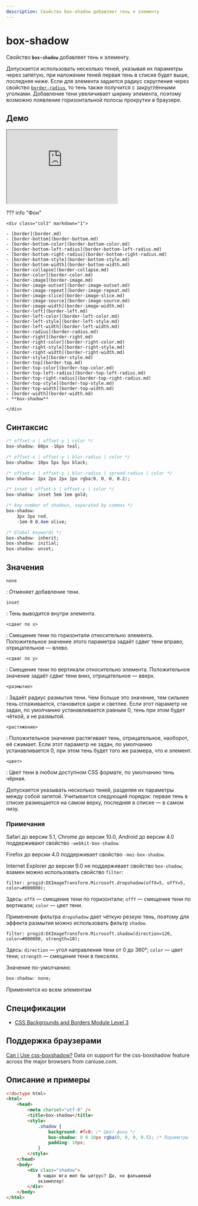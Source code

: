 ```yaml
---
description: Свойство box-shadow добавляет тень к элементу
---
```


# box-shadow

Свойство **`box-shadow`** добавляет тень к элементу.

Допускается использовать несколько теней, указывая их параметры через запятую, при наложении теней первая тень в списке будет выше, последняя ниже. Если для элемента задается радиус скругления через свойство [`border-radius`](border-radius.md), то тень также получится с закруглёнными уголками. Добавление тени увеличивает ширину элемента, поэтому возможно появление горизонтальной полосы прокрутки в браузере.

## Демо

<iframe class="interactive is-default-height" height="200" src="https://interactive-examples.mdn.mozilla.net/pages/css/box-shadow.html" title="MDN Web Docs Interactive Example" loading="lazy" data-readystate="complete"></iframe>

??? info "Фон"

    <div class="col3" markdown="1">

    - [border](border.md)
    - [border-bottom](border-bottom.md)
    - [border-bottom-color](border-bottom-color.md)
    - [border-bottom-left-radius](border-bottom-left-radius.md)
    - [border-bottom-right-radius](border-bottom-right-radius.md)
    - [border-bottom-style](border-bottom-style.md)
    - [border-bottom-width](border-bottom-width.md)
    - [border-collapse](border-collapse.md)
    - [border-color](border-color.md)
    - [border-image](border-image.md)
    - [border-image-outset](border-image-outset.md)
    - [border-image-repeat](border-image-repeat.md)
    - [border-image-slice](border-image-slice.md)
    - [border-image-source](border-image-source.md)
    - [border-image-width](border-image-width.md)
    - [border-left](border-left.md)
    - [border-left-color](border-left-color.md)
    - [border-left-style](border-left-style.md)
    - [border-left-width](border-left-width.md)
    - [border-radius](border-radius.md)
    - [border-right](border-right.md)
    - [border-right-color](border-right-color.md)
    - [border-right-style](border-right-style.md)
    - [border-right-width](border-right-width.md)
    - [border-style](border-style.md)
    - [border-top](border-top.md)
    - [border-top-color](border-top-color.md)
    - [border-top-left-radius](border-top-left-radius.md)
    - [border-top-right-radius](border-top-right-radius.md)
    - [border-top-style](border-top-style.md)
    - [border-top-width](border-top-width.md)
    - [border-width](border-width.md)
    - **box-shadow**

    </div>

## Синтаксис

```css
/* offset-x | offset-y | color */
box-shadow: 60px -16px teal;

/* offset-x | offset-y | blur-radius | color */
box-shadow: 10px 5px 5px black;

/* offset-x | offset-y | blur-radius | spread-radius | color */
box-shadow: 2px 2px 2px 1px rgba(0, 0, 0, 0.2);

/* inset | offset-x | offset-y | color */
box-shadow: inset 5em 1em gold;

/* Any number of shadows, separated by commas */
box-shadow:
    3px 3px red,
    -1em 0 0.4em olive;

/* Global keywords */
box-shadow: inherit;
box-shadow: initial;
box-shadow: unset;
```

## Значения

`none`

: Отменяет добавление тени.

`inset`

: Тень выводится внутри элемента.

`<сдвиг по x>`

: Смещение тени по горизонтали относительно элемента. Положительное значение этого параметра задаёт сдвиг тени вправо, отрицательное — влево.

`<сдвиг по y>`

: Смещение тени по вертикали относительно элемента. Положительное значение задаёт сдвиг тени вниз, отрицательное — вверх.

`<размытие>`

: Задаёт радиус размытия тени. Чем больше это значение, тем сильнее тень сглаживается, становится шире и светлее. Если этот параметр не задан, по умолчанию устанавливается равным 0, тень при этом будет чёткой, а не размытой.

`<растяжение>`

: Положительное значение растягивает тень, отрицательное, наоборот, её сжимает. Если этот параметр не задан, по умолчанию устанавливается 0, при этом тень будет того же размера, что и элемент.

`<цвет>`

: Цвет тени в любом доступном CSS формате, по умолчанию тень чёрная.

Допускается указывать несколько теней, разделяя их параметры между собой запятой. Учитывается следующий порядок: первая тень в списке размещается на самом верху, последняя в списке — в самом низу.

### Примечания

Safari до версии 5.1, Chrome до версии 10.0, Android до версии 4.0 поддерживают свойство `-webkit-box-shadow`.

Firefox до версии 4.0 поддерживает свойство `-moz-box-shadow`.

Internet Explorer до версии 9.0 не поддерживает свойство `box-shadow`, взамен можно использовать свойство `filter`:

```
filter: progid:DXImageTransform.Microsoft.dropshadow(offX=5, offY=5, color=#000000);
```

Здесь: `offX` — смещение тени по горизонтали; `offY` — смещение тени по вертикали; `color` — цвет тени.

Применение фильтра `dropshadow` дает чёткую резкую тень, поэтому для эффекта размытия можно использовать фильтр `shadow`.

```
filter: progid:DXImageTransform.Microsoft.shadow(direction=120, color=#000000, strength=10);
```

Здесь: `direction` — угол направления тени от 0 до 360°; `color` — цвет тени; `strength` — смещение тени в пикселях.

Значение по-умолчанию:

```css
box-shadow: none;
```

Применяется ко всем элементам

## Спецификации

-   [CSS Backgrounds and Borders Module Level 3](http://dev.w3.org/csswg/css3-background/#box-shadow)

## Поддержка браузерами

<p class="ciu_embed" data-feature="css-boxshadow" data-periods="future_1,current,past_1,past_2">
  <a href="http://caniuse.com/#feat=css-boxshadow">Can I Use css-boxshadow?</a> Data on support for the css-boxshadow feature across the major browsers from caniuse.com.
</p>

## Описание и примеры

```html
<!doctype html>
<html>
    <head>
        <meta charset="utf-8" />
        <title>box-shadow</title>
        <style>
            .shadow {
                background: #fc0; /* Цвет фона */
                box-shadow: 0 0 10px rgba(0, 0, 0, 0.5); /* Параметры тени */
                padding: 10px;
            }
        </style>
    </head>
    <body>
        <div class="shadow">
            В чащах юга жил бы цитрус? Да, но фальшивый
            экземпляр!
        </div>
    </body>
</html>
```
